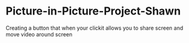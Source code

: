 # Picture-in-Picture-Project-Shawn
Creating a button that when your clickit allows you to share screen and move video around screen
